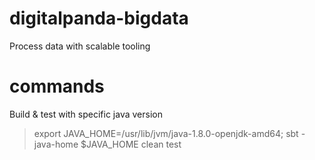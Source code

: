 # digitalpanda-bigdata
Process data with scalable tooling

# commands
Build & test with specific java version
> export JAVA_HOME=/usr/lib/jvm/java-1.8.0-openjdk-amd64; sbt -java-home $JAVA_HOME clean test
